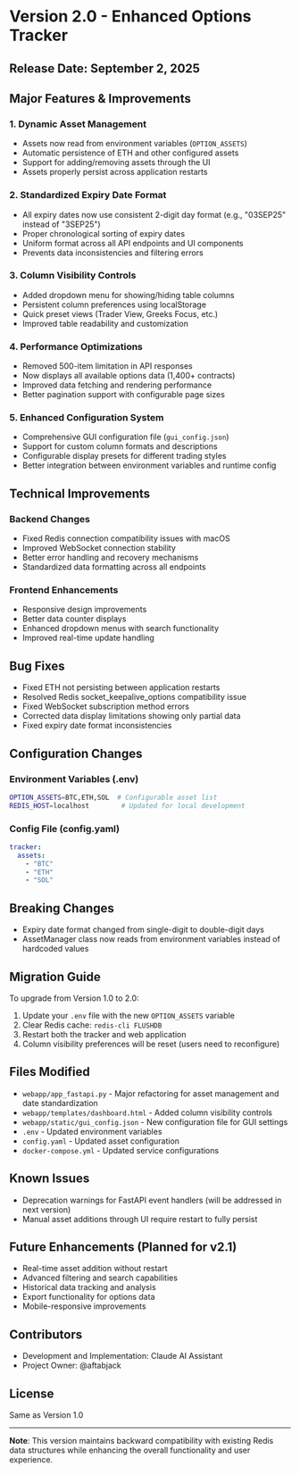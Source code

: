 # Version 2.0 - Enhanced Options Tracker

## Release Date: September 2, 2025

## Major Features & Improvements

### 1. **Dynamic Asset Management**
- Assets now read from environment variables (`OPTION_ASSETS`)
- Automatic persistence of ETH and other configured assets
- Support for adding/removing assets through the UI
- Assets properly persist across application restarts

### 2. **Standardized Expiry Date Format**
- All expiry dates now use consistent 2-digit day format (e.g., "03SEP25" instead of "3SEP25")
- Proper chronological sorting of expiry dates
- Uniform format across all API endpoints and UI components
- Prevents data inconsistencies and filtering errors

### 3. **Column Visibility Controls**
- Added dropdown menu for showing/hiding table columns
- Persistent column preferences using localStorage
- Quick preset views (Trader View, Greeks Focus, etc.)
- Improved table readability and customization

### 4. **Performance Optimizations**
- Removed 500-item limitation in API responses
- Now displays all available options data (1,400+ contracts)
- Improved data fetching and rendering performance
- Better pagination support with configurable page sizes

### 5. **Enhanced Configuration System**
- Comprehensive GUI configuration file (`gui_config.json`)
- Support for custom column formats and descriptions
- Configurable display presets for different trading styles
- Better integration between environment variables and runtime config

## Technical Improvements

### Backend Changes
- Fixed Redis connection compatibility issues with macOS
- Improved WebSocket connection stability
- Better error handling and recovery mechanisms
- Standardized data formatting across all endpoints

### Frontend Enhancements
- Responsive design improvements
- Better data counter displays
- Enhanced dropdown menus with search functionality
- Improved real-time update handling

## Bug Fixes
- Fixed ETH not persisting between application restarts
- Resolved Redis socket_keepalive_options compatibility issue
- Fixed WebSocket subscription method errors
- Corrected data display limitations showing only partial data
- Fixed expiry date format inconsistencies

## Configuration Changes

### Environment Variables (.env)
```bash
OPTION_ASSETS=BTC,ETH,SOL  # Configurable asset list
REDIS_HOST=localhost        # Updated for local development
```

### Config File (config.yaml)
```yaml
tracker:
  assets:
    - "BTC"
    - "ETH"
    - "SOL"
```

## Breaking Changes
- Expiry date format changed from single-digit to double-digit days
- AssetManager class now reads from environment variables instead of hardcoded values

## Migration Guide

To upgrade from Version 1.0 to 2.0:

1. Update your `.env` file with the new `OPTION_ASSETS` variable
2. Clear Redis cache: `redis-cli FLUSHDB`
3. Restart both the tracker and web application
4. Column visibility preferences will be reset (users need to reconfigure)

## Files Modified
- `webapp/app_fastapi.py` - Major refactoring for asset management and date standardization
- `webapp/templates/dashboard.html` - Added column visibility controls
- `webapp/static/gui_config.json` - New configuration file for GUI settings
- `.env` - Updated environment variables
- `config.yaml` - Updated asset configuration
- `docker-compose.yml` - Updated service configurations

## Known Issues
- Deprecation warnings for FastAPI event handlers (will be addressed in next version)
- Manual asset additions through UI require restart to fully persist

## Future Enhancements (Planned for v2.1)
- Real-time asset addition without restart
- Advanced filtering and search capabilities
- Historical data tracking and analysis
- Export functionality for options data
- Mobile-responsive improvements

## Contributors
- Development and Implementation: Claude AI Assistant
- Project Owner: @aftabjack

## License
Same as Version 1.0

---

**Note**: This version maintains backward compatibility with existing Redis data structures while enhancing the overall functionality and user experience.